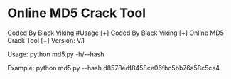 # Online MD5 Crack Tool
Coded By Black Viking
#Usage
[+] Coded By Black Viking
[+] Online MD5 Crack Tool
[+] Version: V.1

Usage:
	python md5.py -h/--hash <hash>

Example:
	python md5.py --hash d8578edf8458ce06fbc5bb76a58c5ca4
